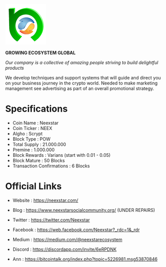 <img src="/share/pixmaps/bitcoin128.png">


**GROWING ECOSYSTEM GLOBAL**

*Our company is a collective of amazing people striving to build delightful products*

We develop techniques and support systems that will guide and direct you on your business journey in the crypto world.
Needed to make marketing management see advertising as part of an overall promotional strategy.


Specifications
==============

 - Coin Name                  : Neexstar
 - Coin Ticker                : NEEX
 - Algho                      : Scrypt
 - Block Type                 : POW
 - Total Supply               : 21.000.000
 - Premine                    : 1.000.000
 - Block Rewards              : Varians (start with 0.01 - 0.05)
 - Block Mature               : 50 Blocks
 - Transaction Confirmations  : 6 Blocks


Official Links
==============

 - Website : https://neexstar.com/

 - Blog : https://www.neexstarsocialcommunity.org/  (UNDER REPAIRS)

 - Twitter : https://twitter.com/Neexstar

 - Facebook : https://web.facebook.com/Neexstar?_rdc=1&_rdr

 - Medium : https://medium.com/@neexstarecosystem

 - Discord : https://discordapp.com/invite/6eRPDNK
 
 - Ann : https://bitcointalk.org/index.php?topic=5226981.msg53870846
 

